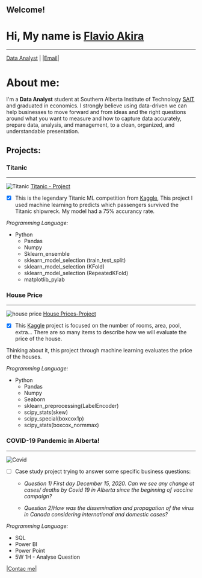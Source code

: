 
## Welcome!

# Hi, My name is [**Flavio Akira**](https://www.linkedin.com/in/flavio-akira/?locale=en_US)
***

[Data Analyst](https://www.linkedin.com/in/flavio-akira/?locale=en_US) | |[Email](mailto:fla_akira@hotmail.com?subject=[GitHub])|



# About me:

I'm a **Data Analyst** student at Southern Alberta Institute of Technology [SAIT](https://www.sait.ca/programs-and-courses/certificates/data-analytics-part-time) and graduated in economics. I strongly believe using data-driven we can help businesses to move forward and from ideas and the right questions around what you want to measure and how to capture data accurately, prepare data, analysis, and management, to a clean, organized, and understandable presentation.



## Projects:
### Titanic
***

![Titanic](https://user-images.githubusercontent.com/60953136/113512507-337a1e80-9522-11eb-933b-2868b8d7e97a.png)
[Titanic - Project](https://github.com/flaakira/Kaggle/blob/master/Titanic.ipynb)


- [x] This is the legendary Titanic ML competition from [Kaggle](https://www.kaggle.com/c/titanic), This project I used machine learning to predicts which passengers survived the Titanic shipwreck. My model had a 75% accurancy rate.



_Programming Language:_
  * Python
    * Pandas
    * Numpy
    * Sklearn_ensemble
    * sklearn_model_selection (train_test_split)
    * sklearn_model_selection (KFold)
    * sklearn_model_selection (RepeatedKFold)
    * matplotlib_pylab 




### House Price
***

![house price](https://user-images.githubusercontent.com/60953136/113513579-a3d76e80-9527-11eb-8005-662309beadd5.png)
[House Prices-Project](https://github.com/flaakira/Kaggle/blob/master/House_prices.ipynb)


- [x] This [Kaggle](https://www.kaggle.com/c/house-prices-advanced-regression-techniques/overview) project is focused on the number of rooms, area, pool, extra... There are so many items to describe how we will evaluate the price of the house. 

Thinking about it, this project through machine learning evaluates the price of the houses.



_Programming Language:_
  * Python
    * Pandas
    * Numpy
    * Seaborn
    * sklearn_preprocessing(LabelEncoder)
    * scipy_stats(skew)
    * scipy_special(boxcox1p)
    * scipy_stats(boxcox_normmax)



### COVID-19 Pandemic in Alberta!
***

![Covid](https://user-images.githubusercontent.com/60953136/113514342-34fc1480-952b-11eb-96bf-cbd5e3ccfe75.png)

- [ ] Case study project trying to answer some specific business questions:
  * _Question 1) First day December 15, 2020. Can we see any change at cases/ deaths by Covid 19 in Alberta since the beginning of vaccine campaign?_
 
  * _Question 2)How was the dissemination and propagation of the virus in Canada considering international and domestic cases?_

_Programming Language:_
 * SQL
 * Power BI
 * Power Point
 * 5W 1H - Analyse Question


|[Contac me](mailto:fla_akira@hotmail.com?subject=[GitHub])|

